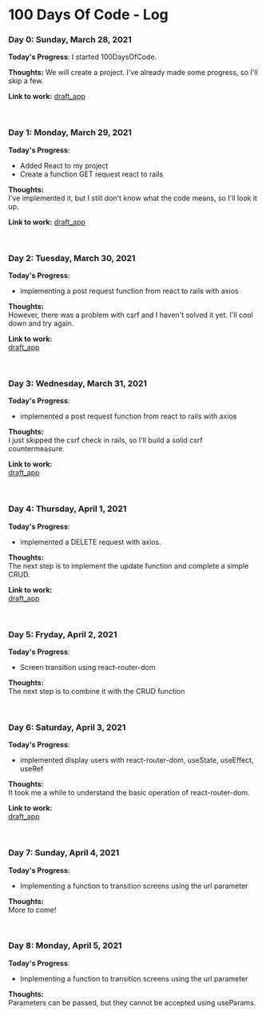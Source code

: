 # 100 Days Of Code - Log

### Day 0: Sunday, March 28, 2021

**Today's Progress**: I started 100DaysOfCode. 

**Thoughts:** We will create a project. I've already made some progress, so I'll skip a few.

**Link to work:** [draft_app](https://github.com/cordelia-sixth/draft_app)

<br/>

### Day 1: Monday, March 29, 2021

**Today's Progress**:
- Added React to my project
- Create a function GET request react to rails

**Thoughts:**
<br/>
I've implemented it, but I still don't know what the code means, so I'll look it up.

**Link to work:** [draft_app](https://github.com/cordelia-sixth/draft_app/tree/add_axios)

<br/>

### Day 2: Tuesday, March 30, 2021

**Today's Progress**:
- implementing a post request function from react to rails with axios

**Thoughts:**
<br/>
However, there was a problem with csrf and I haven't solved it yet. I'll cool down and try again.

**Link to work:**
<br/>
[draft_app](https://github.com/cordelia-sixth/draft_app/tree/add_axios)

<br/>

### Day 3: Wednesday, March 31, 2021

**Today's Progress**:
- implemented a post request function from react to rails with axios

**Thoughts:**
<br/>
I just skipped the csrf check in rails, so I'll build a solid csrf countermeasure.

**Link to work:**
<br/>
[draft_app](https://github.com/cordelia-sixth/draft_app/tree/add_axios)

<br/>

### Day 4: Thursday, April 1, 2021

**Today's Progress**:
- implemented a DELETE request with axios.

**Thoughts:**
<br/>
The next step is to implement the update function and complete a simple CRUD.

**Link to work:**
<br/>
[draft_app](https://github.com/cordelia-sixth/draft_app/tree/add_axios)

<br/>

### Day 5: Fryday, April 2, 2021

**Today's Progress**:
- Screen transition using react-router-dom

**Thoughts:**
<br/>
The next step is to combine it with the CRUD function

<br/>

### Day 6: Saturday, April 3, 2021

**Today's Progress**:
- implemented display users with react-router-dom, useState, useEffect, useRef

**Thoughts:**
<br/>
It took me a while to understand the basic operation of react-router-dom.

**Link to work:**
<br/>
[draft_app](https://github.com/cordelia-sixth/draft_app/tree/add_axios)

<br/>

### Day 7: Sunday, April 4, 2021

**Today's Progress**:
- Implementing a function to transition screens using the url parameter

**Thoughts:**
<br/>
More to come!

<br/>

### Day 8: Monday, April 5, 2021

**Today's Progress**:
- Implementing a function to transition screens using the url parameter

**Thoughts:**
<br/>
Parameters can be passed, but they cannot be accepted using useParams.
